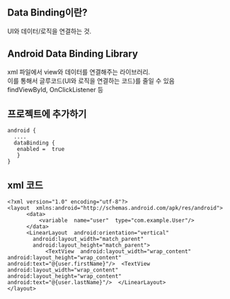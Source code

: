 ## Data Binding이란?
UI와 데이터/로직을 연결하는 것.

## Android Data Binding Library
xml 파일에서 view와 데이터를 연결해주는 라이브러리.
<br>
이를 통해서 글루코드(UI와 로직을 연결하는 코드)를 줄일 수 있음
<br>
findViewById, OnClickListener 등

## 프로젝트에 추가하기
```
android {
  ....
  dataBinding {
   enabled =  true  
   }  
}
```

## xml 코드
```
<?xml version="1.0" encoding="utf-8"?>  
<layout  xmlns:android="http://schemas.android.com/apk/res/android">
	  <data>  
		  <variable  name="user"  type="com.example.User"/>
	  </data>
	  <LinearLayout  android:orientation="vertical"
	    android:layout_width="match_parent"
	    android:layout_height="match_parent">
	        <TextView  android:layout_width="wrap_content"  android:layout_height="wrap_content"  android:text="@{user.firstName}"/>  <TextView  android:layout_width="wrap_content"  android:layout_height="wrap_content"  android:text="@{user.lastName}"/>  </LinearLayout>  
</layout>
```
<!--stackedit_data:
eyJoaXN0b3J5IjpbLTc5MTE2NDY5NywxMjY0OTYwMTgyXX0=
-->